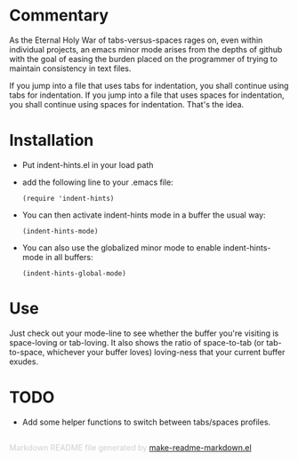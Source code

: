 Commentary
==========

As the Eternal Holy War of tabs-versus-spaces rages on, even within
individual projects, an emacs minor mode arises from the depths of
github with the goal of easing the burden placed on the programmer
of trying to maintain consistency in text files.

If you jump into a file that uses tabs for indentation, you shall
continue using tabs for indentation. If you jump into a file that
uses spaces for indentation, you shall continue using spaces for
indentation. That's the idea.

Installation
============

* Put indent-hints.el in your load path
* add the following line to your .emacs file:

    `(require 'indent-hints)`

* You can then activate indent-hints mode in a buffer the usual
way:

    `(indent-hints-mode)`

* You can also use the globalized minor mode to enable
indent-hints-mode in all buffers:

    `(indent-hints-global-mode)`

Use
===

Just check out your mode-line to see whether the buffer you're
visiting is space-loving or tab-loving. It also shows the ratio of
space-to-tab (or tab-to-space, whichever your buffer loves)
loving-ness that your current buffer exudes.

TODO
====

* Add some helper functions to switch between tabs/spaces profiles.

<div style="padding-top:15px;color: #d0d0d0;">
Markdown README file generated by
<a href="https://github.com/mgalgs/make-readme-markdown">make-readme-markdown.el</a>
</div>

